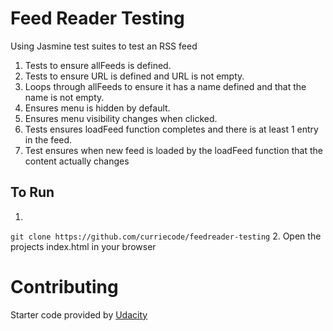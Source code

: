 # Feed Reader Testing

Using Jasmine test suites to test an RSS feed

1. Tests to ensure allFeeds is defined.
2. Tests to ensure URL is defined and URL is not empty.
3. Loops through allFeeds to ensure it has a name defined and that the name is not empty.
4. Ensures menu is hidden by default.
5. Ensures menu visibility changes when clicked.
6. Tests ensures loadFeed function completes and there is at least 1 entry in the feed.
7. Test ensures when new feed is loaded by the loadFeed function that the content actually changes

## To Run

1. 
```git clone https://github.com/curriecode/feedreader-testing```
2. Open the projects index.html in your browser

# Contributing

Starter code provided by [Udacity](https://github.com/udacity/frontend-nanodegree-feedreader)